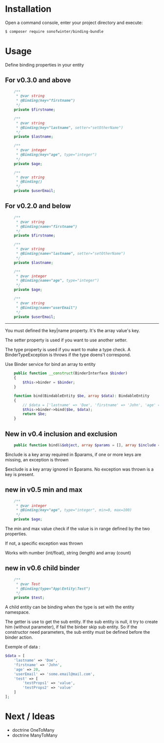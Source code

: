 Installation
============


Open a command console, enter your project directory and execute:

```bash
$ composer require sonofwinter/binding-bundle
```

Usage
=====

Define binding properties in your entity

For v0.3.0 and above
--------------------

```php
    /**
     * @var string
     * @Binding(key="firstname")
     */
    private $firstname;

    /**
     * @var string
     * @Binding(key="lastname", setter="setOtherName")
     */
    private $lastname;

    /**
     * @var integer
     * @Binding(key="age", type="integer")
     */
    private $age;

    /**
     * @var string
     * @Binding()
     */
    private $userEmail;
```

For v0.2.0 and below
--------------------

```php
    /**
     * @var string
     * @Binding(name="firstname")
     */
    private $firstname;

    /**
     * @var string
     * @Binding(name="lastname", setter="setOtherName")
     */
    private $lastname;

    /**
     * @var integer
     * @Binding(name="age", type="integer")
     */
    private $age;

    /** 
     * @var string
     * @Binding(name="userEmail")
     */
    private $userEmail;
```

---

You must defined the key|name property. It's the array value's key.

The setter property is used if you want to use another setter.

The type property is used if you want to make a type check.
A BinderTypeException is throws if the type doens't correspond.

Use Binder service for bind an array to entity

```php
    public function __construct(BinderInterface $binder)
    {
        $this->binder = $binder;
    }

    function bind(BindableEntity $be, array $data): BindableEntity
    {
        // $data = ['lastname' => 'Doe', 'firstname' => 'John', 'age' => 20, 'userEmail' => 'some.email@mail.com'];
        $this->binder->bind($be, $data);
        return $be;
    }
```

New in v0.4 inclusion and exclusion
-----------------------------------

```php
    public function bind(&$object, array $params = [], array $include = [], array $exclude = [])
```

$include is a key array required in $params, if one or more keys are missing, an exception is thrown

$exclude is a key array ignored in $params. No exception was thrown is a key is present.

new in v0.5 min and max
-----------------------

```php
    /**
     * @var integer
     * @Binding(key="age", type="integer", min=0, max=100)
     */
    private $age;
```

The min and max value check if the value is in range defined by the two properties.

If not, a specific exception was thrown

Works with number (int/float), string (length) and array (count)

new in v0.6 child binder
------------------------

```php
    /** 
     * @var Test
     * @Binding(type="App\Entity\Test")
     */
    private $test;
```

A child entity can be binding when the type is set with the entity namespace.

The getter is use to get the sub entity.
If the sub entity is null, it try to create him (without parameter), if fail the binber skip sub entity.
So if the constructor need parameters, the sub entity must be defined before the binder action. 

Exemple of data :
 
```php
$data = [
    'lastname' => 'Doe', 
    'firstname' => 'John', 
    'age' => 20, 
    'userEmail' => 'some.email@mail.com',
    'test' => [
        'testProps1' => 'value',
        'testProps2' => 'value'
    ]
];
```

Next / Ideas
============

* doctrine OneToMany
* doctrine ManyToMany
